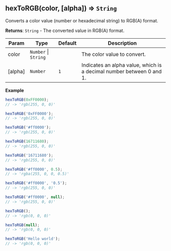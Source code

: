 <a name="hexToRGB"></a>

## hexToRGB(color, [alpha]) ⇒ <code>String</code>
Converts a color value (number or hexadecimal string) to RGB(A) format.

**Returns**: <code>String</code> - The converted value in RGB(A) format.  

| Param | Type | Default | Description |
| --- | --- | --- | --- |
| color | <code>Number</code> &#124; <code>String</code> |  | The color value to convert. |
| [alpha] | <code>Number</code> | <code>1</code> | Indicates an alpha value, which is a decimal number between 0 and 1. |

**Example**  
```js
hexToRGB(0xFF0000);
// -> 'rgb(255, 0, 0)'

hexToRGB('0xFF0000');
// -> 'rgb(255, 0, 0)'

hexToRGB('#ff0000');
// -> 'rgb(255, 0, 0)'

hexToRGB(16711680);
// -> 'rgb(255, 0, 0)'

hexToRGB('16711680');
// -> 'rgb(255, 0, 0)'

hexToRGB('#ff0000', 0.5);
// -> 'rgba(255, 0, 0, 0.5)'

hexToRGB('#ff0000', '0.5');
// -> 'rgb(255, 0, 0)'

hexToRGB('#ff0000', null);
// -> 'rgb(255, 0, 0)'

hexToRGB();
// -> 'rgb(0, 0, 0)'

hexToRGB(null);
// -> 'rgb(0, 0, 0)'

hexToRGB('Hello world');
// -> 'rgb(0, 0, 0)'
```
